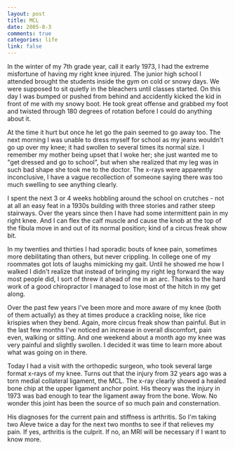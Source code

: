 ```yaml
--- 
layout: post
title: MCL
date: 2005-8-3
comments: true
categories: life
link: false
---
```

In the winter of my 7th grade year, call it early 1973, I had the extreme misfortune of having my right knee injured. The junior high school I attended brought the students inside the gym on cold or snowy days. We were supposed to sit quietly in the bleachers until classes started. On this day I was bumped or pushed from behind and accidently kicked the kid in front of me with my snowy boot. He took great offense and grabbed my foot and twisted through 180 degrees of rotation before I could do anything about it.

At the time it hurt but once he let go the pain seemed to go away too. The next morning I was unable to dress myself for school as my jeans wouldn't go up over my knee; it had swollen to several times its normal size. I remember my mother being upset that I woke her; she just wanted me to "get dressed and go to school", but when she realized that my leg was in such bad shape she took me to the doctor. The x-rays were apparently inconclusive, I have a vague recollection of someone saying there was too much swelling to see anything clearly.

I spent the next 3 or 4 weeks hobbling around the school on crutches - not at all an easy feat in a 1930s building with three stories and rather steep stairways. Over the years since then I have had some intermittent pain in my right knee. And I can flex the calf muscle and cause the knob at the top of the fibula move in and out of its normal position; kind of a circus freak show bit.

In my twenties and thirties I had sporadic bouts of knee pain, sometimes more debilitating than others, but never crippling. In college one of my roommates got lots of laughs mimicking my gait. Until he showed me how I walked I didn't realize that instead of bringing my right leg forward the way most people did, I sort of threw it ahead of me in an arc. Thanks to the hard work of a good chiropractor I managed to lose most of the hitch in my get along.

Over the past few years I've been more and more aware of my knee (both of them actually) as they at times produce a crackling noise, like rice krispies when they bend. Again, more circus freak show than painful. But in the last few months I've noticed an increase in overall discomfort, pain even, walking or sitting. And one weekend about a month ago my knee was very painful and slightly swollen. I decided it was time to learn more about what was going on in there.

Today I had a visit with the orthopedic surgeon, who took several large format x-rays of my knee. Turns out that the injury from 32 years ago was a torn medial collateral ligament, the MCL. The x-ray clearly showed a healed bone chip at the upper ligament anchor point. His theory was the injury in 1973 was bad enough to tear the ligament away from the bone. Wow. No wonder this joint has been the source of so much pain and consternation.

His diagnoses for the current pain and stiffness is arthritis. So I'm taking two Aleve twice a day for the next two months to see if that relieves my pain. If yes, arthritis is the culprit. If no, an MRI will be necessary if I want to know more.

